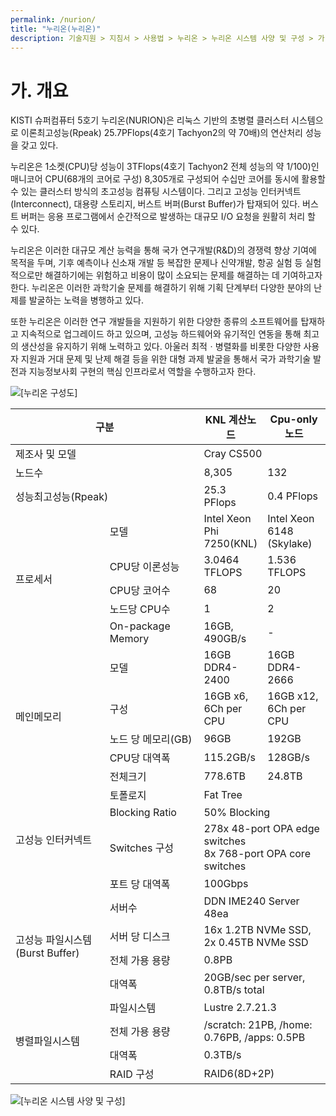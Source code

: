 ```yaml
---
permalink: /nurion/
title: "누리온(누리온)"
description: 기술지원 > 지침서 > 사용법 > 누리온 > 누리온 시스템 사양 및 구성 > 가. 개요
---
```


# 가. 개요

KISTI 슈퍼컴퓨터 5호기 누리온(NURION)은 리눅스 기반의 초병렬 클러스터 시스템으로 이론최고성능(Rpeak) 25.7PFlops(4호기 Tachyon2의 약 70배)의 연산처리 성능을 갖고 있다.

&#x20;

누리온은 1소켓(CPU)당 성능이 3TFlops(4호기 Tachyon2 전체 성능의 약 1/100)인 매니코어 CPU(68개의 코어로 구성) 8,305개로 구성되어 수십만 코어를 동시에 활용할 수 있는 클러스터 방식의 초고성능 컴퓨팅 시스템이다. 그리고 고성능 인터커넥트(Interconnect), 대용량 스토리지, 버스트 버퍼(Burst Buffer)가 탑재되어 있다. 버스트 버퍼는 응용 프로그램에서 순간적으로 발생하는 대규모 I/O 요청을 원활히 처리 할 수 있다.

&#x20;

누리온은 이러한 대규모 계산 능력을 통해 국가 연구개발(R\&D)의 경쟁력 향상 기여에 목적을 두며, 기후 예측이나 신소재 개발 등 복잡한 문제나 신약개발, 항공 실험 등 실험적으로만 해결하기에는 위험하고 비용이 많이 소요되는 문제를 해결하는 데 기여하고자 한다. 누리온은 이러한 과학기술 문제를 해결하기 위해 기획 단계부터 다양한 분야의 난제를 발굴하는 노력을 병행하고 있다.

&#x20;

또한 누리온은 이러한 연구 개발들을 지원하기 위한 다양한 종류의 소프트웨어를 탑재하고 지속적으로 업그레이드 하고 있으며, 고성능 하드웨어와 유기적인 연동을 통해 최고의 생산성을 유지하기 위해 노력하고 있다. 아울러 최적ㆍ병렬화를 비롯한 다양한 사용자 지원과 거대 문제 및 난제 해결 등을 위한 대형 과제 발굴을 통해서 국가 과학기술 발전과 지능정보사회 구현의 핵심 인프라로서 역할을 수행하고자 한다.

![\[누리온 구성도\]](<../../../../.gitbook/assets/누리온 구성도.png>)

<table class="common-table-03 txt-ac" border="0" cellspacing="0" cellpadding="0"><colgroup><col style="width: 30%;"></colgroup><colgroup><col style="width: 30%;"></colgroup><colgroup><col style="width: 20%;"></colgroup><colgroup><col style="width: 20%;"></colgroup>
<thead>
<tr>
<th style="width: 415px;" colspan="2">구분</th>
<th style="width: 124px;">KNL 계산노드</th>
<th style="width: 124px;">Cpu-only 노드</th>
</tr>
</thead>
<tbody>
<tr>
<td style="width: 415px;" colspan="2">제조사 및 모델</td>
<td style="width: 269px;" colspan="2">Cray CS500</td>
</tr>
<tr>
<td style="width: 415px;" colspan="2">노드수</td>
<td style="width: 124px;">8,305</td>
<td style="width: 124px;">132</td>
</tr>
<tr>
<td style="width: 415px;" colspan="2">성능최고성능(Rpeak)</td>
<td style="width: 124px;">25.3 PFlops</td>
<td style="width: 124px;">0.4 PFlops</td>
</tr>
<tr>
<td style="width: 197px;" rowspan="5">프로세서</td>
<td style="width: 197px;">모델</td>
<td style="width: 124px;">Intel Xeon Phi 7250(KNL)</td>
<td style="width: 124px;">Intel Xeon 6148 (Skylake)</td>
</tr>
<tr>
<td style="width: 197px;">CPU당 이론성능</td>
<td style="width: 124px;">3.0464 TFLOPS</td>
<td style="width: 124px;">1.536 TFLOPS</td>
</tr>
<tr>
<td style="width: 197px;">CPU당 코어수</td>
<td style="width: 124px;">68</td>
<td style="width: 124px;">20</td>
</tr>
<tr>
<td style="width: 197px;">노드당 CPU수</td>
<td style="width: 124px;">1</td>
<td style="width: 124px;">2</td>
</tr>
<tr>
<td style="width: 197px;">On-package Memory</td>
<td style="width: 124px;">16GB, 490GB/s</td>
<td style="width: 124px;">-</td>
</tr>
<tr>
<td style="width: 197px;" rowspan="5">메인메모리</td>
<td style="width: 197px;">모델</td>
<td style="width: 124px;">16GB DDR4-2400</td>
<td style="width: 124px;">16GB DDR4-2666</td>
</tr>
<tr>
<td style="width: 197px;">구성</td>
<td style="width: 124px;">16GB x6, 6Ch per CPU</td>
<td style="width: 124px;">16GB x12, 6Ch per CPU</td>
</tr>
<tr>
<td style="width: 197px;">노드 당 메모리(GB)</td>
<td style="width: 124px;">96GB</td>
<td style="width: 124px;">192GB</td>
</tr>
<tr>
<td style="width: 197px;">CPU당 대역폭</td>
<td style="width: 124px;">115.2GB/s</td>
<td style="width: 124px;">128GB/s</td>
</tr>
<tr>
<td style="width: 197px;">전체크기</td>
<td style="width: 124px;">778.6TB</td>
<td style="width: 124px;">24.8TB</td>
</tr>
<tr>
<td style="width: 197px;" rowspan="4">고성능 인터커넥트</td>
<td style="width: 197px;">토폴로지</td>
<td style="width: 269px;" colspan="2">Fat Tree</td>
</tr>
<tr>
<td style="width: 197px;">Blocking Ratio</td>
<td style="width: 269px;" colspan="2">50% Blocking</td>
</tr>
<tr>
<td style="width: 197px;">Switches 구성</td>
<td style="width: 269px;" colspan="2">278x 48-port OPA edge switches<br>8x 768-port OPA core switches</td>
</tr>
<tr>
<td style="width: 197px;">포트 당 대역폭</td>
<td style="width: 269px;" colspan="2">100Gbps</td>
</tr>
<tr>
<td style="width: 197px;" rowspan="4">고성능 파일시스템(Burst Buffer)</td>
<td style="width: 197px;">서버수</td>
<td style="width: 269px;" colspan="2">DDN IME240 Server 48ea</td>
</tr>
<tr>
<td style="width: 197px;">서버 당 디스크</td>
<td style="width: 269px;" colspan="2">16x 1.2TB NVMe SSD, 2x 0.45TB NVMe SSD</td>
</tr>
<tr>
<td style="width: 197px;">전체 가용 용량</td>
<td style="width: 269px;" colspan="2">0.8PB</td>
</tr>
<tr>
<td style="width: 197px;">대역폭</td>
<td style="width: 269px;" colspan="2">20GB/sec per server, 0.8TB/s total</td>
</tr>
<tr>
<td style="width: 197px;" rowspan="4">병렬파일시스템</td>
<td style="width: 197px;">파일시스템</td>
<td style="width: 124px;" colspan="2">Lustre 2.7.21.3</td>
</tr>
<tr>
<td style="width: 197px;">전체 가용 용량</td>
<td style="width: 269px;" colspan="2">/scratch: 21PB, /home: 0.76PB, /apps: 0.5PB</td>
</tr>
<tr>
<td style="width: 197px;">대역폭</td>
<td style="width: 269px;" colspan="2">0.3TB/s</td>
</tr>
<tr>
<td style="width: 197px;">RAID 구성</td>
<td style="width: 269px;" colspan="2">RAID6(8D+2P)</td>
</tr>
</tbody>
</table>

![\[누리온 시스템 사양 및 구성\]](<../../../../.gitbook/assets/누리온 시스템 사양 및 구성.png>)
